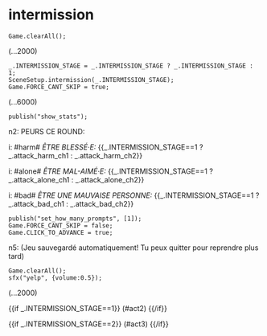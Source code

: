 # intermission

`Game.clearAll();`

(...2000)

```
_.INTERMISSION_STAGE = _.INTERMISSION_STAGE ? _.INTERMISSION_STAGE : 1;
SceneSetup.intermission(_.INTERMISSION_STAGE);
Game.FORCE_CANT_SKIP = true;
```

(...6000)

```
publish("show_stats");
```

n2: PEURS CE ROUND:

i: #harm# *ÊTRE BLESSÉ·E:* {{_.INTERMISSION_STAGE==1 ? _.attack_harm_ch1 : _.attack_harm_ch2}}

i: #alone# *ÊTRE MAL-AIMÉ·E:* {{_.INTERMISSION_STAGE==1 ? _.attack_alone_ch1 : _.attack_alone_ch2}}

i: #bad# *ÊTRE UNE MAUVAISE PERSONNE:* {{_.INTERMISSION_STAGE==1 ? _.attack_bad_ch1 : _.attack_bad_ch2}}


```
publish("set_how_many_prompts", [1]);
Game.FORCE_CANT_SKIP = false;
Game.CLICK_TO_ADVANCE = true;
```

n5: (Jeu sauvegardé automatiquement! Tu peux quitter pour reprendre plus tard)

```
Game.clearAll();
sfx("yelp", {volume:0.5});
```

(...2000)

{{if _.INTERMISSION_STAGE==1}}
(#act2)
{{/if}}

{{if _.INTERMISSION_STAGE==2}}
(#act3)
{{/if}}

